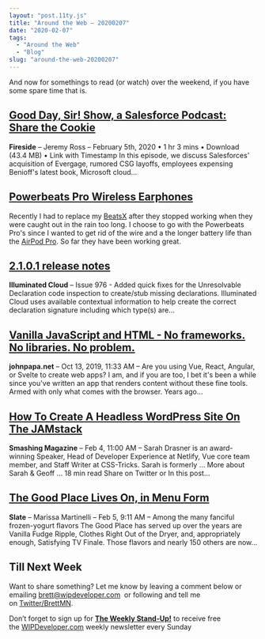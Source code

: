 ```yaml
---
layout: "post.11ty.js"
title: "Around the Web – 20200207"
date: "2020-02-07"
tags: 
  - "Around the Web"
  - "Blog"
slug: "around-the-web-20200207"
---
```


And now for somethings to read (or watch) over the weekend, if you have some spare time that is.

## [Good Day, Sir! Show, a Salesforce Podcast: Share the Cookie](https://fireside.fm/s/uPWTgpSU+8La8wLq1)

**Fireside** – Jeremy Ross – February 5th, 2020 • 1 hr 3 mins • Download (43.4 MB) • Link with Timestamp In this episode, we discuss Salesforces' acquisition of Evergage, rumored CSG layoffs, employees expensing Benioff's latest book, Microsoft cloud…

## [Powerbeats Pro Wireless Earphones](https://www.amazon.com/gp/product/B07R5QD598/ref=as_li_qf_asin_il_tl?ie=UTF8&tag=wipdevelope05-20&creative=9325&linkCode=as2&creativeASIN=B07R5QD598&linkId=e114810b2fa6e8794b72cad0e2034b1a)

Recently I had to replace my [BeatsX](https://www.amazon.com/gp/product/B07HKTKGCM/ref=as_li_qf_asin_il_tl?ie=UTF8&tag=wipdevelope05-20&creative=9325&linkCode=as2&creativeASIN=B07HKTKGCM&linkId=775c0ee8ac6a7ef3110ec60b52060c8d) after they stopped working when they were caught out in the rain too long. I choose to go with the Powerbeats Pro's since I wanted to get rid of the wire and a the longer battery life than the [AirPod Pro](https://www.amazon.com/gp/product/B07ZPC9QD4/ref=as_li_qf_asin_il_tl?ie=UTF8&tag=wipdevelope05-20&creative=9325&linkCode=as2&creativeASIN=B07ZPC9QD4&linkId=fc445e39282e2ff85d4be22120833ab6). So far they have been working great.

## [2.1.0.1 release notes](http://www.illuminatedcloud.com/announcements/2101releasenotes)

**Illuminated Cloud** – Issue 976 - Added quick fixes for the Unresolvable Declaration code inspection to create/stub missing declarations. Illuminated Cloud uses available contextual information to help create the correct declaration signature including which type(s) are…

## [Vanilla JavaScript and HTML - No frameworks. No libraries. No problem.](https://johnpapa.net/render-html-2/)

**johnpapa.net** – Oct 13, 2019, 11:33 AM – Are you using Vue, React, Angular, or Svelte to create web apps? I am, and if you are too, I bet it's been a while since you've written an app that renders content without these fine tools. Armed with only what comes with the browser. Years ago…

## [How To Create A Headless WordPress Site On The JAMstack](https://www.smashingmagazine.com/2020/02/headless-wordpress-site-jamstack/)

**Smashing Magazine** – Feb 4, 11:00 AM – Sarah Drasner is an award-winning Speaker, Head of Developer Experience at Netlify, Vue core team member, and Staff Writer at CSS-Tricks. Sarah is formerly … More about Sarah & Geoff … 18 min read Share on Twitter or In this post…

## [The Good Place Lives On, in Menu Form](https://slate.com/culture/2020/02/the-good-place-food-puns-menu-interview.html)

**Slate** – Marissa Martinelli – Feb 5, 9:11 AM – Among the many fanciful frozen-yogurt flavors The Good Place has served up over the years are Vanilla Fudge Ripple, Clothes Right Out of the Dryer, and, appropriately enough, Satisfying TV Finale. Those flavors and nearly 150 others are now…

## Till Next Week

Want to share something? Let me know by leaving a comment below or emailing [brett@wipdeveloper.com](mailto:brett@wipdeveloper.com)  or following and tell me on [Twitter/BrettMN](https://twitter.com/BrettMN).

Don’t forget to sign up for **[The Weekly Stand-Up!](https://wipdeveloper.wpcomstaging.com/newsletter/)** to receive free the [WIPDeveloper.com](https://wipdeveloper.wpcomstaging.com/) weekly newsletter every Sunday
